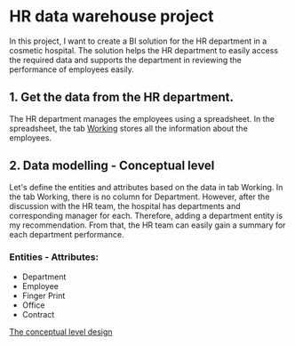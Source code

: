 # HR data warehouse project
In this project, I want to create a BI solution for the HR department in a cosmetic hospital. The solution helps the HR department to easily access the required data and supports the department in reviewing the performance of employees easily. 

## 1. Get the data from the HR department. 
The HR department manages the employees using a spreadsheet. In the spreadsheet, the tab [Working](https://docs.google.com/spreadsheets/d/1DJYTOcLgxjPA6KuPBIxC4kz67pX6i5E1KOzKzdORkYk/edit#gid=716097444) stores all the information about the employees. 

## 2. Data modelling - Conceptual level
Let's define the entities and attributes based on the data in tab Working. In the tab Working, there is no column for Department. However, after the discussion with the HR team, the hospital has departments and corresponding manager for each. Therefore, adding a department entity is my recommendation. From that, the HR team can easily gain a summary for each department performance.  
### Entities - Attributes: 
- Department
- Employee
- Finger Print
- Office
- Contract

[The conceptual level design](https://dbdiagram.io/d/64574475dca9fb07c4a301cd)

